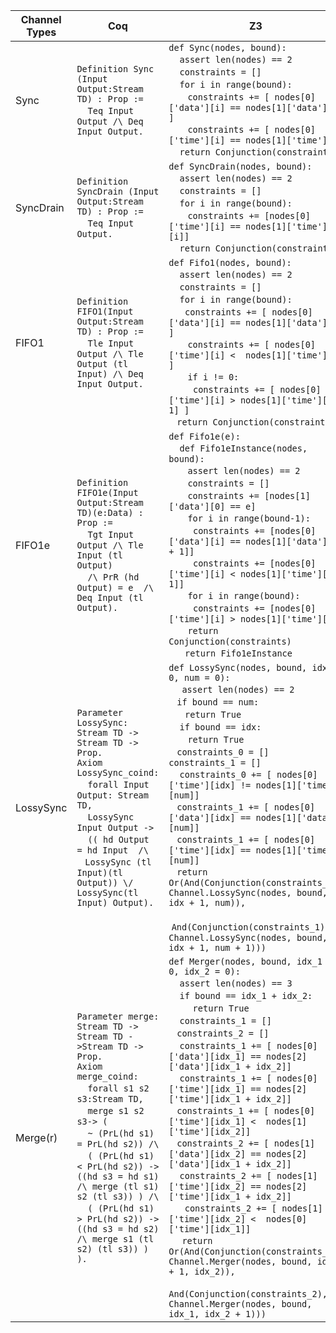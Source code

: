 | Channel Types  | Coq | Z3 |
|---|-----|----|
| Sync | `Definition Sync (Input Output:Stream TD) : Prop :=`<br> &nbsp; &nbsp; `Teq Input Output /\ Deq Input Output.` | `def Sync(nodes, bound):`<br> &nbsp; &nbsp; `assert len(nodes) == 2`<br> &nbsp; &nbsp; `constraints = []`<br> &nbsp; &nbsp; `for i in range(bound):`<br> &nbsp; &nbsp;&nbsp; &nbsp; `constraints += [ nodes[0]['data'][i] == nodes[1]['data'][i] ]`<br> &nbsp; &nbsp;&nbsp; &nbsp; `constraints += [ nodes[0]['time'][i] == nodes[1]['time'][i]`<br> &nbsp; &nbsp; `return Conjunction(constraints)` |
| SyncDrain | `Definition SyncDrain (Input Output:Stream TD) : Prop :=`<br> &nbsp; &nbsp; `Teq Input Output.` | `def SyncDrain(nodes, bound):`<br> &nbsp; &nbsp; `assert len(nodes) == 2`<br> &nbsp; &nbsp; `constraints = []`<br> &nbsp; &nbsp; `for i in range(bound):`<br> &nbsp; &nbsp;&nbsp; &nbsp; `constraints += [nodes[0]['time'][i] == nodes[1]['time'][i]]`<br> &nbsp; &nbsp; `return Conjunction(constraints) `|
| FIFO1 | `Definition FIFO1(Input Output:Stream TD) : Prop :=`<br> &nbsp; &nbsp; `Tle Input Output /\ Tle Output (tl Input) /\ Deq Input Output.` |     `def Fifo1(nodes, bound):`<br> &nbsp; &nbsp; `assert len(nodes) == 2`<br> &nbsp; &nbsp; `constraints = []`<br> &nbsp; &nbsp; `for i in range(bound):`<br>&nbsp; &nbsp;&nbsp; &nbsp;`constraints += [ nodes[0]['data'][i] == nodes[1]['data'][i] ]`<br> &nbsp; &nbsp;&nbsp; &nbsp; `constraints += [ nodes[0]['time'][i] <  nodes[1]['time'][i] ]`<br> &nbsp; &nbsp;&nbsp; &nbsp; `if i != 0:`<br> &nbsp; &nbsp;&nbsp; &nbsp;&nbsp; &nbsp;`constraints += [ nodes[0]['time'][i] > nodes[1]['time'][i-1] ]`<br> &nbsp; &nbsp;`return Conjunction(constraints)` |
| FIFO1e | `Definition FIFO1e(Input Output:Stream TD)(e:Data) : Prop :=`<br> &nbsp; &nbsp; `Tgt Input Output /\ Tle Input (tl Output)`<br> &nbsp; &nbsp; `/\ PrR (hd`  `Output) = e  /\ Deq Input (tl Output).` |  `def Fifo1e(e):`<br> &nbsp; &nbsp; `def Fifo1eInstance(nodes, bound):`<br> &nbsp; &nbsp;&nbsp; &nbsp; `assert len(nodes) == 2`<br> &nbsp; &nbsp;&nbsp; &nbsp; `constraints = []`<br> &nbsp; &nbsp;&nbsp; &nbsp; `constraints += [nodes[1]['data'][0] == e]`<br> &nbsp; &nbsp;&nbsp; &nbsp; `for i in range(bound-1):`<br>  &nbsp; &nbsp;&nbsp; &nbsp;&nbsp; &nbsp;`constraints += [nodes[0]['data'][i] == nodes[1]['data'][i + 1]]`<br> &nbsp; &nbsp;&nbsp; &nbsp;&nbsp; &nbsp;`constraints += [nodes[0]['time'][i] < nodes[1]['time'][i + 1]]`<br> &nbsp; &nbsp;&nbsp; &nbsp; `for i in range(bound):`<br>&nbsp; &nbsp;&nbsp; &nbsp;&nbsp; &nbsp;`constraints += [nodes[0]['time'][i] > nodes[1]['time'][i]]`<br> &nbsp; &nbsp;&nbsp; &nbsp; `return Conjunction(constraints)`<br> &nbsp; &nbsp;&nbsp; &nbsp;`return Fifo1eInstance `|
| LossySync | `Parameter LossySync: Stream TD -> Stream TD -> Prop.`<br>`Axiom LossySync_coind:` <br> &nbsp; &nbsp; `forall Input Output: Stream TD,`<br> &nbsp; &nbsp; `LossySync Input Output ->`<br> &nbsp; &nbsp; `(( hd Output = hd Input  /\ `<br> &nbsp; &nbsp;`LossySync (tl Input)(tl Output)) \/`<br>`LossySync(tl Input) Output).`| `def LossySync(nodes, bound, idx = 0, num = 0):`<br> &nbsp; &nbsp;` assert len(nodes) == 2`<br>&nbsp; &nbsp;`if bound == num:`<br>   &nbsp; &nbsp;&nbsp; &nbsp;`return True`<br>&nbsp; &nbsp; `if bound == idx:`<br>  &nbsp; &nbsp;&nbsp; &nbsp; `return True`<br> &nbsp; &nbsp;`constraints_0 = []`<br>  `constraints_1 = []`<br> &nbsp; &nbsp; `constraints_0 += [ nodes[0]['time'][idx] != nodes[1]['time'][num]]  `<br> &nbsp; &nbsp;`constraints_1 += [ nodes[0]['data'][idx] == nodes[1]['data'][num]]`<br>&nbsp; &nbsp;`constraints_1 += [ nodes[0]['time'][idx] == nodes[1]['time'][num]]`<br>&nbsp; &nbsp;`return Or(And(Conjunction(constraints_0), Channel.LossySync(nodes, bound, idx + 1, num)),`<br> &nbsp; &nbsp;&nbsp; &nbsp;`And(Conjunction(constraints_1), Channel.LossySync(nodes, bound, idx + 1, num + 1)))` |
| Merge(r) | `Parameter merge: Stream TD -> Stream TD ->Stream TD -> Prop.`<br>`Axiom merge_coind:`<br> &nbsp; &nbsp; `forall s1 s2 s3:Stream TD,`<br> &nbsp; &nbsp; `merge s1 s2 s3-> (`<br> &nbsp; &nbsp; `~ (PrL(hd s1) = PrL(hd s2)) /\`<br> &nbsp; &nbsp; `( (PrL(hd s1) < PrL(hd s2)) -> ((hd s3 = hd s1)  /\ merge (tl s1) s2 (tl s3)) ) /\ `<br> &nbsp; &nbsp; `( (PrL(hd s1) > PrL(hd s2)) -> ((hd s3 = hd s2)  /\ merge s1 (tl s2) (tl s3)) ) ). `| `def Merger(nodes, bound, idx_1 = 0, idx_2 = 0):`<br> &nbsp; &nbsp; `assert len(nodes) == 3`<br>  &nbsp; &nbsp; `if bound == idx_1 + idx_2:`<br>   &nbsp; &nbsp;&nbsp; &nbsp; ` return True`<br>   &nbsp; &nbsp;  `constraints_1 = []`<br> &nbsp; &nbsp;`constraints_2 = []`<br>   &nbsp; &nbsp;  `constraints_1 += [ nodes[0]['data'][idx_1] == nodes[2]['data'][idx_1 + idx_2]]`<br> &nbsp; &nbsp;   `constraints_1 += [ nodes[0]['time'][idx_1] == nodes[2]['time'][idx_1 + idx_2]]`<br> &nbsp; &nbsp;`constraints_1 += [ nodes[0]['time'][idx_1] <  nodes[1]['time'][idx_2]]`<br> &nbsp; &nbsp;`constraints_2 += [ nodes[1]['data'][idx_2] == nodes[2]['data'][idx_1 + idx_2]]`<br> &nbsp; &nbsp;    `constraints_2 += [ nodes[1]['time'][idx_2] == nodes[2]['time'][idx_1 + idx_2]]`<br>  &nbsp; &nbsp;  ` constraints_2 += [ nodes[1]['time'][idx_2] <  nodes[0]['time'][idx_1]]`<br>  &nbsp; &nbsp;` return Or(And(Conjunction(constraints_1), Channel.Merger(nodes, bound, idx_1 + 1, idx_2)),`<br> &nbsp; &nbsp;&nbsp; &nbsp;         `And(Conjunction(constraints_2), Channel.Merger(nodes, bound, idx_1, idx_2 + 1)))` |

